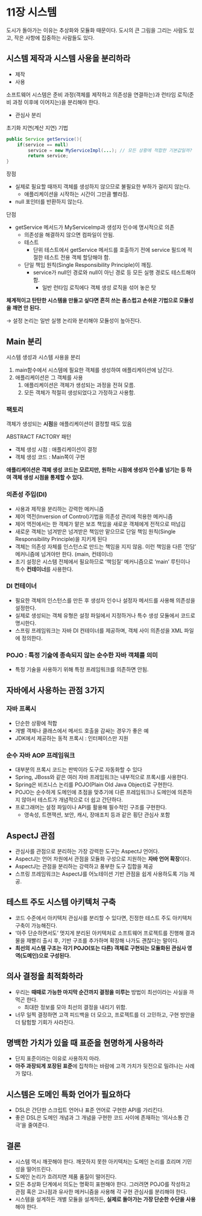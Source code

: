 # 11장 시스템
도시가 돌아가는 이유는 추상화와 모듈화 때문이다.
도시의 큰 그림을 그리는 사람도 있고, 작은 사항에 집중하는 사람들도 있다.

## 시스템 제작과 시스템 사용을 분리하라

- 제작
- 사용

소프트웨어 시스템은 준비 과정(객체를 제작하고 의존성을 연결하는)과 런타임 로직(준비 과정 이후에 이어지는)을 분리해야 한다.

- 관심사 분리

초기화 지연(계산 지연) 기법

```java
public Service getService(){
	if(service == null)
		service = new MyServiceImpl(...); // 모든 상황에 적합한 기본값일까?
		return service;
}
```

장점

- 실제로 필요할 때까지 객체를 생성하지 않으므로 불필요한 부하가 걸리지 않는다.
    - 애플리케이션을 시작하는 시간이 그만큼 빨라짐.
- null 포인터를 반환하지 않는다.

단점

- getService 메서드가 MyServiceImp과 생성자 인수에 명시적으로 의존
    - 의존성을 해결하지 않으면 컴파일이 안됨.
    - 테스트
        - 단위 테스트에서 getService 메서드를 호출하기 전에 service 필드에 적절한 테스트 전용 객체 할당해야 함.
    - 단일 책임 원칙(Single Responsibility Principle)이 깨짐.
        - service가 null인 경로와 null이 아닌 경로 등 모든 실행 경로도 테스트해야 함.
            - 일반 런타임 로직에다 객체 생성 로직을 섞어 놓은 탓

**체계적이고 탄탄한 시스템을 만들고 싶다면 흔히 쓰는 좀스럽고 손쉬운 기법으로 모듈성을 깨면 안 된다.**

→ 설정 논리는 일반 실행 논리와 분리해야 모듈성이 높아진다.

## Main 분리

시스템 생성과 시스템 사용을 분리

1. main함수에서 시스템에 필요한 객체를 생성하여 애플리케이션에 남긴다.
2. 애플리케이션은 그 객체를 사용
    1. 애플리케이션은 객체가 생성되는 과정을 전혀 모름.
    2. 모든 객체가 적절히 생성되었다고 가정하고 사용함.

### 팩토리

객체가 생성되는 **시점**을 애플리케이션이 결정할 때도 있음

ABSTRACT FACTORY 패턴

- 객체 생성 시점 : 애플리케이션이 결정
- 객체 생성 코드 : Main쪽이 구현

**애플리케이션은 객체 생성 코드는 모르지만, 원하는 시점에 생성자 인수를 넘기는 등 하여 객체 생성 시점을 통제할 수 있다.**

 

### 의존성 주입(DI)

- 사용과 제작을 분리하는 강력한 메커니즘
- 제어 역전(Inversion of Control)기법을 의존성 관리에 적용한 메커니즘
- 제어 역전에서는 한 객체가 맡은 보조 책임을 새로운 객체에게 전적으로 떠넘김
- 새로운 객체는 넘겨받은 넘겨받은 책임만 맡으므로 단일 책임 원칙(Single Responsibility Principle)을 지키게 된다
- 객체는 의존성 자체를 인스턴스로 만드는 책임을 지지 않음. 이런 책임을 다른 ‘전담’ 메커니즘에 넘겨야만 한다. (main, 컨테이너)
- 초기 설정은 시스템 전체에서 필요하므로 ‘책임질’ 메커니즘으로 ‘main’ 루틴이나 특수 **컨테이너**를 사용한다.

### DI 컨테이너

- 필요한 객체의 인스턴스를 만든 후 생성자 인수나 설정자 메서드를 사용해 의존성을 설정한다.
- 실제로 생성되는 객체 유형은 설정 파일에서 지정하거나 특수 생성 모듈에서 코드로 명시한다.
- 스프링 프레임워크는 자바 DI 컨테이너를 제공하며, 객체 사이 의존성을 XML 파일에 정의한다.

### POJO : 특정 기술에 종속되지 않는 순수한 자바 객체를 의미

- 특정 기술을 사용하기 위해 특정 프레임워크를 의존하면 안됨.

## 자바에서 사용하는 관점 3가지

### 자바 프록시

- 단순한 상황에 적합
- 개별 객체나 클래스에서 메서드 호출을 감싸는 경우가 좋은 예
- JDK에서 제공하는 동적 프록시 : 인터페이스만 지원

### 순수 자바 AOP 프레임워크

- 대부분의 프록시 코드는 판박이라 도구로 자동화할 수 있다
- Spring, JBoss와 같은 여러 자바 프레임워크는 내부적으로 프록시를 사용한다.
- Spring은 비즈니스 논리를 POJO(Plain Old Java Object)로 구현한다.
- POJO는 순수하게 도메인에 초점을 맞추기에 다른 프레임워크나 도메인에 의존하지 않아서 테스트가 개념적으로 더 쉽고 간단하다.
- 프로그래머는 설정 파일이나 API를 활용해 필수적인 구조를 구현한다.
    - 영속성, 트랜잭션, 보안, 캐시, 장애조치 등과 같은 횡단 관심사 포함

## AspectJ 관점

- 관심사를 관점으로 분리하는 가장 강력한 도구는 AspectJ 언어다.
- AspectJ는 언어 차원에서 관점을 모듈화 구성으로 지원하는 **자바 언어 확장**이다.
- AspectJ는 관점을 분리하는 강력하고 풍부한 도구 집합을 제공
- 스프링 프레임워크는 AspectJ를 어노테이션 기반 관점을 쉽게 사용하도록 기능 제공.

## 테스트 주도 시스템 아키텍처 구축

- 코드 수준에서 아키텍처 관심사를 분리할 수 있다면, 진정한 테스트 주도 아키텍처 구축이 가능해진다.
- ‘아주 단순하면서도’ 멋지게 분리된 아키텍처로 소프트웨어 프로젝트를 진행해 결과물을 재빨리 출시 후, 기반 구조를 추가하며 확장해 나가도 괜찮다는 말이다.
- **최선의 시스템 구조는 각기 POJO(또는 다른) 객체로 구현되는 모듈화된 관심사 영역(도메인)으로 구성된다.**

 

## 의사 결정을 최적화하라

- 우리는 **때때로 가능한 마지막 순간까지 결정을 미루는** 방법이 최선이라는 사실을 까먹곤 한다.
    - 최대한 정보를 모아 최선의 결정을 내리기 위함.
- 너무 일찍 결정하면 고객 피드백을 더 모으고, 프로젝트를 더 고민하고, 구현 방안을 더 탐험할 기회가 사라진다.

## 명백한 가치가 있을 때 표준을 현명하게 사용하라

- 단지 표준이라는 이유로 사용하지 마라.
- **아주 과장되게 포장된 표준**에 집착하는 바람에 고객 가치가 뒷전으로 밀려나는 사례가 많다.

## 시스템은 도메인 특화 언어가 필요하다

- DSL은 간단한 스크립트 언어나 표준 언어로 구현한 API를 가리킨다.
- 좋은 DSL은 도메인 개념과 그 개념을 구현한 코드 사이에 존재하는 ‘의사소통 간극’을 줄여준다.

## 결론

- 시스템 역시 깨끗해야 한다. 깨끗하지 못한 아키텍처는 도메인 논리를 흐리며 기민성을 떨어뜨린다.
- 도메인 논리가 흐려지면 제품 품질이 떨어진다.
- 모든 추상화 단계에서 의도는 명확히 표현해야 한다. 그러려면 POJO를 작성하고 관점 혹은 고나점과 유사한 메커니즘을 사용해 각 구현 관심사를 분리해야 한다.
- 시스템을 설계하든 개별 모듈을 설계하든, **실제로 돌아가는 가장 단순한 수단을 사용**해야 한다.
